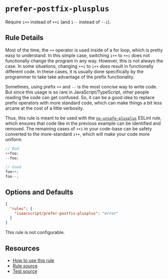 # `prefer-postfix-plusplus`

Require `i++` instead of `++i` (and `i--` instead of `--i`).

## Rule Details

Most of the time, the `++` operator is used inside of a for loop, which is pretty easy to understand. In this simple case, switching `i++` to `++i` does not functionally change the program in any way. However, this is not always the case. In some situations, changing `++i` to `i++` _does_ result in functionally different code. In these cases, it is usually done specifically by the programmer to take take advantage of the prefix functionality.

Sometimes, using prefix `++` and `--` is the most concise way to write code. But since this usage is so rare in JavaScript/TypeScript, other people reading the code can get confused. So, it can be a good idea to replace prefix operators with more standard code, which can make things a bit less arcane at the cost of a little verbosity.

Thus, this rule is meant to be used with the [`no-unsafe-plusplus`](no-unsafe-plusplus.md) ESLint rule, which ensures that code like in the previous example can be identified and removed. The remaining cases of `++i` in your code-base can be safety converted to the more-standard `i++`, which will make your code more uniform.

```ts
// Bad
++foo;
--foo;

// Good
foo++;
foo--;
```

## Options and Defaults

```json
{
  "rules": {
    "isaacscript/prefer-postfix-plusplus": "error"
  }
}
```

This rule is not configurable.

## Resources

- [How to use this rule](../README.md#install--usage)
- [Rule source](../../src/rules/prefer-postfix-plusplus.ts)
- [Test source](../../tests/rules/prefer-postfix-plusplus.test.ts)
